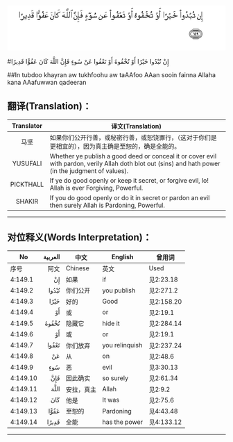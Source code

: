 ![004:149](images/004_149.gif)

#إِنْ تُبْدُوا خَيْرًا أَوْ تُخْفُوهُ أَوْ تَعْفُوا عَنْ سُوءٍ فَإِنَّ اللَّهَ كَانَ عَفُوًّا قَدِيرًا 

##In tubdoo khayran aw tukhfoohu aw taAAfoo AAan sooin fainna Allaha kana AAafuwwan qadeeran 

## 翻译(Translation)：

| Translator | 译文(Translation)                                            |
| :--------: | ------------------------------------------------------------ |
|    马坚    | 如果你们公开行善，或秘密行善，或恕饶罪行，（这对于你们是更相宜的），因为真主确是至恕的，确是全能的。 |
|  YUSUFALI  | Whether ye publish a good deed or conceal it or cover evil with pardon, verily Allah doth blot out (sins) and hath power (in the judgment of values). |
| PICKTHALL  | If ye do good openly or keep it secret, or forgive evil, lo! Allah is ever Forgiving, Powerful. |
|   SHAKIR   | If you do good openly or do it in secret or pardon an evil then surely Allah is Pardoning, Powerful. |

---

## 对位释义(Words Interpretation)：

| No   | العربية | 中文    | English | 曾用词 |
| ---- | ------: | ------- | ------- | ------ |
| 序号 |    阿文 | Chinese | 英文    | Used   |
| 4:149.1  | إِنْ    | 如果       | if             | 见2:23.18  |
| 4:149.2  | تُبْدُوا | 你们公开   | you publish    | 见2:271.2  |
| 4:149.3  | خَيْرًا  | 好的       | Good           | 见2:158.20 |
| 4:149.4  | أَوْ    | 或         | or             | 见2:19.1   |
| 4:149.5  | تُخْفُوهُ | 隐藏它     | hide it        | 见2:284.14 |
| 4:149.6  | أَوْ    | 或         | or             | 见2:19.1   |
| 4:149.7  | تَعْفُوا | 你们放弃   | you relinquish | 见2:237.24 |
| 4:149.8  | عَنْ    | 从         | on             | 见2:48.6   |
| 4:149.9  | سُوءٍ   | 恶         | evil           | 见3:30.13  |
| 4:149.10 | فَإِنَّ   | 因此确实   | so surely      | 见2:61.34  |
| 4:149.11 | اللَّهَ  | 安拉，真主 | Allah          | 见2:9.2 |
| 4:149.12 | كَانَ   | 他是       | It was         | 见2:75.6   |
| 4:149.13 | عَفُوًّا  | 至恕的     | Pardoning      | 见4:43.48  |
| 4:149.14 | قَدِيرًا | 全能       | has the power  | 见4:133.12 |

---
